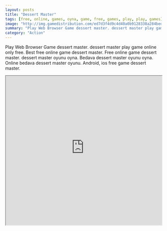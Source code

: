```yaml
---
layout: posts
title: "Dessert Master"
tags: [free, online, games, oyna, game, free, games, play, play, games]
image: "http://img.gamedistribution.com/ed7d3f4d9c4d40a0b9128338a284beda.jpg"
summary: "Play Web Browser Game dessert master. dessert master play game online only free. Best free online game dessert master. Free online game dessert master. dessert master oyunu oyna. Bedava dessert master oyunu oyna. Online bedava dessert master oyunu. Android, ios free game dessert master."
category: "Action"
---
```


Play Web Browser Game dessert master. dessert master play game online only free. Best free online game dessert master. Free online game dessert master. dessert master oyunu oyna. Bedava dessert master oyunu oyna. Online bedava dessert master oyunu. Android, ios free game dessert master.

<iframe width="100%" height="480px;" src="http://flash.gamedistribution.com?game=ed7d3f4d9c4d40a0b9128338a284beda"></iframe>